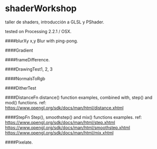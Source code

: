 # shaderWorkshop
taller de shaders, introducción a GLSL y PShader.

tested on Processing 2.2.1 / OSX.

####blurXy
x,y Blur with ping-pong.

####Gradient

####frameDifference.

####DrawingTest1, 2, 3

####NormalsToRgb

####DitherTest


####DistanceFn
distance() function examples, combined with, step() and mod() functions.
ref: https://www.opengl.org/sdk/docs/man/html/distance.xhtml

####StepFn
Step(), smoothstep() and mix() functions examples.
ref: https://www.opengl.org/sdk/docs/man/html/step.xhtml
https://www.opengl.org/sdk/docs/man/html/smoothstep.xhtml
https://www.opengl.org/sdk/docs/man/html/mix.xhtml

####Pixelate.
